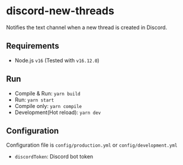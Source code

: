 # discord-new-threads

Notifies the text channel when a new thread is created in Discord.

## Requirements

- Node.js `v16` (Tested with `v16.12.0`)

## Run

- Compile & Run: `yarn build`
- Run: `yarn start`
- Compile only: `yarn compile`
- Development(Hot reload): `yarn dev`

## Configuration

Configuration file is `config/production.yml` or `config/development.yml`

- `discordToken`: Discord bot token
